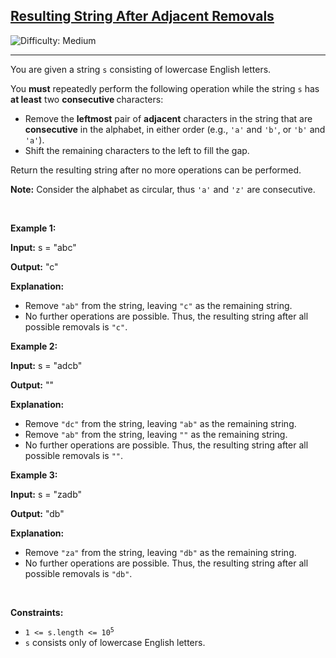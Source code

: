 <h2><a href="https://leetcode.com/problems/resulting-string-after-adjacent-removals">Resulting String After Adjacent Removals</a></h2> <img src='https://img.shields.io/badge/Difficulty-Medium-orange' alt='Difficulty: Medium' /><hr><p>You are given a string <code>s</code> consisting of lowercase English letters.</p>

<p>You <strong>must</strong> repeatedly perform the following operation while the string <code>s</code> has <strong>at least</strong> two <strong>consecutive </strong>characters:</p>

<ul>
	<li>Remove the <strong>leftmost</strong> pair of <strong>adjacent</strong> characters in the string that are <strong>consecutive</strong> in the alphabet, in either order (e.g., <code>&#39;a&#39;</code> and <code>&#39;b&#39;</code>, or <code>&#39;b&#39;</code> and <code>&#39;a&#39;</code>).</li>
	<li>Shift the remaining characters to the left to fill the gap.</li>
</ul>

<p>Return the resulting string after no more operations can be performed.</p>

<p><strong>Note:</strong> Consider the alphabet as circular, thus <code>&#39;a&#39;</code> and <code>&#39;z&#39;</code> are consecutive.</p>

<p>&nbsp;</p>
<p><strong class="example">Example 1:</strong></p>

<div class="example-block">
<p><strong>Input:</strong> <span class="example-io">s = &quot;abc&quot;</span></p>

<p><strong>Output:</strong> <span class="example-io">&quot;c&quot;</span></p>

<p><strong>Explanation:</strong></p>

<ul>
	<li>Remove <code>&quot;ab&quot;</code> from the string, leaving <code>&quot;c&quot;</code> as the remaining string.</li>
	<li>No further operations are possible. Thus, the resulting string after all possible removals is <code>&quot;c&quot;</code>.</li>
</ul>
</div>

<p><strong class="example">Example 2:</strong></p>

<div class="example-block">
<p><strong>Input:</strong> <span class="example-io">s = &quot;adcb&quot;</span></p>

<p><strong>Output:</strong> <span class="example-io">&quot;&quot;</span></p>

<p><strong>Explanation:</strong></p>

<ul>
	<li>Remove <code>&quot;dc&quot;</code> from the string, leaving <code>&quot;ab&quot;</code> as the remaining string.</li>
	<li>Remove <code>&quot;ab&quot;</code> from the string, leaving <code>&quot;&quot;</code> as the remaining string.</li>
	<li>No further operations are possible. Thus, the resulting string after all possible removals is <code>&quot;&quot;</code>.</li>
</ul>
</div>

<p><strong class="example">Example 3:</strong></p>

<div class="example-block">
<p><strong>Input:</strong> <span class="example-io">s = &quot;zadb&quot;</span></p>

<p><strong>Output:</strong> <span class="example-io">&quot;db&quot;</span></p>

<p><strong>Explanation:</strong></p>

<ul>
	<li>Remove <code>&quot;za&quot;</code> from the string, leaving <code>&quot;db&quot;</code> as the remaining string.</li>
	<li>No further operations are possible. Thus, the resulting string after all possible removals is <code>&quot;db&quot;</code>.</li>
</ul>
</div>

<p>&nbsp;</p>
<p><strong>Constraints:</strong></p>

<ul>
	<li><code>1 &lt;= s.length &lt;= 10<sup>5</sup></code></li>
	<li><code>s</code> consists only of lowercase English letters.</li>
</ul>

